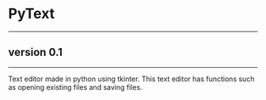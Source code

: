 # PyText
---
## version 0.1
---
Text editor made in python using tkinter. This text editor has functions such as opening existing files and saving files.
